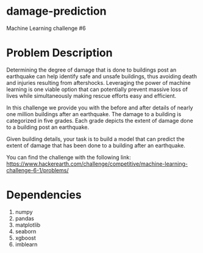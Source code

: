 # damage-prediction
Machine Learning challenge #6

# Problem Description
Determining the degree of damage that is done to buildings post an earthquake can help identify safe and unsafe buildings, thus avoiding death and injuries resulting from aftershocks.  Leveraging the power of machine learning is one viable option that can potentially prevent massive loss of lives while simultaneously making rescue efforts easy and efficient.

In this challenge we provide you with the before and after details of nearly one million buildings after an earthquake. The damage to a building is categorized in five grades. Each grade depicts the extent of damage done to a building post an earthquake.

Given building details, your task is to build a model that can predict the extent of damage that has been done to a building after an earthquake.

You can find the challenge with the following link:
https://www.hackerearth.com/challenge/competitive/machine-learning-challenge-6-1/problems/

# Dependencies
1. numpy 
2. pandas 
3. matplotlib
4. seaborn
5. xgboost
6. imblearn
